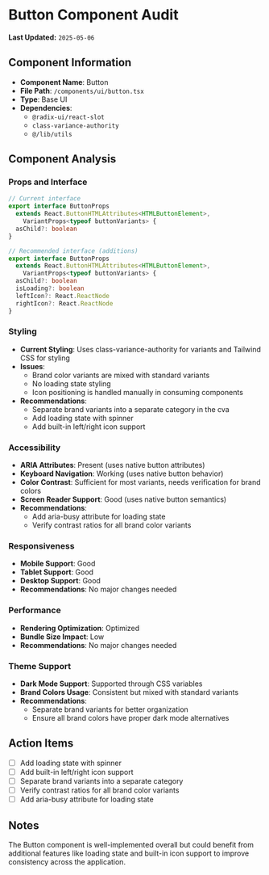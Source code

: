 # Button Component Audit

**Last Updated:** `2025-05-06`

## Component Information

- **Component Name**: Button
- **File Path**: `/components/ui/button.tsx`
- **Type**: Base UI
- **Dependencies**: 
  - `@radix-ui/react-slot`
  - `class-variance-authority`
  - `@/lib/utils`

## Component Analysis

### Props and Interface

```typescript
// Current interface
export interface ButtonProps
  extends React.ButtonHTMLAttributes<HTMLButtonElement>,
    VariantProps<typeof buttonVariants> {
  asChild?: boolean
}

// Recommended interface (additions)
export interface ButtonProps
  extends React.ButtonHTMLAttributes<HTMLButtonElement>,
    VariantProps<typeof buttonVariants> {
  asChild?: boolean
  isLoading?: boolean
  leftIcon?: React.ReactNode
  rightIcon?: React.ReactNode
}
```

### Styling

- **Current Styling**: Uses class-variance-authority for variants and Tailwind CSS for styling
- **Issues**: 
  - Brand color variants are mixed with standard variants
  - No loading state styling
  - Icon positioning is handled manually in consuming components
- **Recommendations**: 
  - Separate brand variants into a separate category in the cva
  - Add loading state with spinner
  - Add built-in left/right icon support

### Accessibility

- **ARIA Attributes**: Present (uses native button attributes)
- **Keyboard Navigation**: Working (uses native button behavior)
- **Color Contrast**: Sufficient for most variants, needs verification for brand colors
- **Screen Reader Support**: Good (uses native button semantics)
- **Recommendations**: 
  - Add aria-busy attribute for loading state
  - Verify contrast ratios for all brand color variants

### Responsiveness

- **Mobile Support**: Good
- **Tablet Support**: Good
- **Desktop Support**: Good
- **Recommendations**: No major changes needed

### Performance

- **Rendering Optimization**: Optimized
- **Bundle Size Impact**: Low
- **Recommendations**: No major changes needed

### Theme Support

- **Dark Mode Support**: Supported through CSS variables
- **Brand Colors Usage**: Consistent but mixed with standard variants
- **Recommendations**: 
  - Separate brand variants for better organization
  - Ensure all brand colors have proper dark mode alternatives

## Action Items

- [ ] Add loading state with spinner
- [ ] Add built-in left/right icon support
- [ ] Separate brand variants into a separate category
- [ ] Verify contrast ratios for all brand color variants
- [ ] Add aria-busy attribute for loading state

## Notes

The Button component is well-implemented overall but could benefit from additional features like loading state and built-in icon support to improve consistency across the application.
